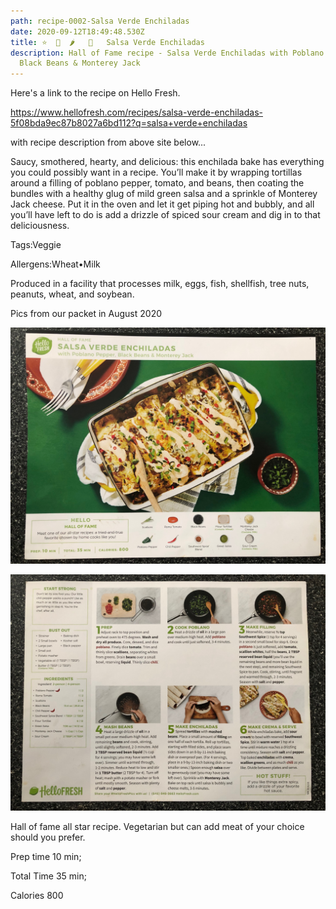 ```yaml
---
path: recipe-0002-Salsa Verde Enchiladas
date: 2020-09-12T18:49:48.530Z
title: ⭐️  🌮  🌶   🌱   Salsa Verde Enchiladas
description: Hall of Fame recipe - Salsa Verde Enchiladas with Poblano Pepper,
  Black Beans & Monterey Jack
---
```

Here's a link to the recipe on Hello Fresh.

<https://www.hellofresh.com/recipes/salsa-verde-enchiladas-5f08bda9ec87b8027a6bd112?q=salsa+verde+enchiladas>

with recipe description from above site below...

Saucy, smothered, hearty, and delicious: this enchilada bake has everything you could possibly want in a recipe. You’ll make it by wrapping tortillas around a filling of poblano pepper, tomato, and beans, then coating the bundles with a healthy glug of mild green salsa and a sprinkle of Monterey Jack cheese. Put it in the oven and let it get piping hot and bubbly, and all you’ll have left to do is add a drizzle of spiced sour cream and dig in to that deliciousness.

Tags:Veggie

Allergens:Wheat•Milk

Produced in a facility that processes milk, eggs, fish, shellfish, tree nuts, peanuts, wheat, and soybean.

Pics from our packet in August 2020

![Picture of finished Salsa Verde Enchiladas](../assets/0001-salsa-verde-enchiladas-pic-1.jpeg)

![Picture of Salsa Verde Enchiladas ingredients with prep and cooking instructions](../assets/0001-salsa-verde-enchiladas-pic-2.jpeg)

Hall of fame all star recipe. Vegetarian but can add meat of your choice should you prefer. 

Prep time 10 min; 

Total Time 35 min; 

Calories 800